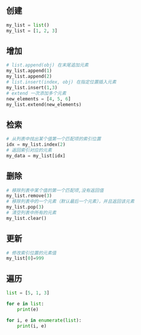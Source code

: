 
## 创建
```python
my_list = list()
my_list = [1, 2, 3]
```

## 增加
```python
# list.append(obj) 在末尾追加元素
my_list.append(1)
my_list.append(2)
# list.insert(index, obj) 在指定位置插入元素
my_list.insert(1,3)
# extend 一次添加多个元素
new_elements = [4, 5, 6]
my_list.extend(new_elements)
```

## 检索
```python
# 从列表中找出某个值第一个匹配项的索引位置
idx = my_list.index(2)
# 返回索引对应的元素
my_data = my_list[idx]
```

## 删除
```python
# 移除列表中某个值的第一个匹配项,没有返回值
my_list.remove(3)
# 移除列表中的一个元素（默认最后一个元素），并且返回该元素
my_list.pop(3)
# 清空列表中所有的元素
my_list.clear()
```

## 更新
```python
# 修改索引位置的元素值
my_list[0]=999
```

## 遍历
```python
list = [5, 1, 3]

for e in list:
    print(e)

for i, e in enumerate(list):
    print(i, e)

```
